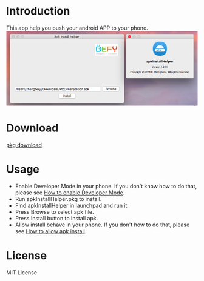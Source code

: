 # Introduction
This app help you push your android APP to your phone. 
![Preview](./preview.png)

# Download
[pkg download](https://m.bsdefz.edu.cn/mod/resource/view.php?id=6295)

# Usage
- Enable Developer Mode in your phone. If you don't know how to do that, please see [How to enable Developer Mode](https://github.com/Beiyi/apk_install_helper/tree/master/guide#1-how-to-enable-developer-mode).
- Run apkInstallHelper.pkg to install.
- Find apkInstallHelper in launchpad and run it.
- Press Browse to select apk file.
- Press Install button to install apk.
- Allow install behave in your phone. If you don't how to do that, please see [How to allow apk install](https://github.com/Beiyi/apk_install_helper/tree/master/guide#2-How-to-allow-app-install).

# License
MIT License